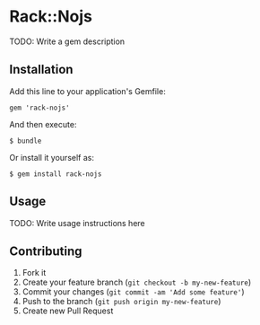 # Rack::Nojs

TODO: Write a gem description

## Installation

Add this line to your application's Gemfile:

    gem 'rack-nojs'

And then execute:

    $ bundle

Or install it yourself as:

    $ gem install rack-nojs

## Usage

TODO: Write usage instructions here

## Contributing

1. Fork it
2. Create your feature branch (`git checkout -b my-new-feature`)
3. Commit your changes (`git commit -am 'Add some feature'`)
4. Push to the branch (`git push origin my-new-feature`)
5. Create new Pull Request
